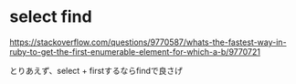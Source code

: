 # select find
https://stackoverflow.com/questions/9770587/whats-the-fastest-way-in-ruby-to-get-the-first-enumerable-element-for-which-a-b/9770721

とりあえず、select + firstするならfindで良さげ
